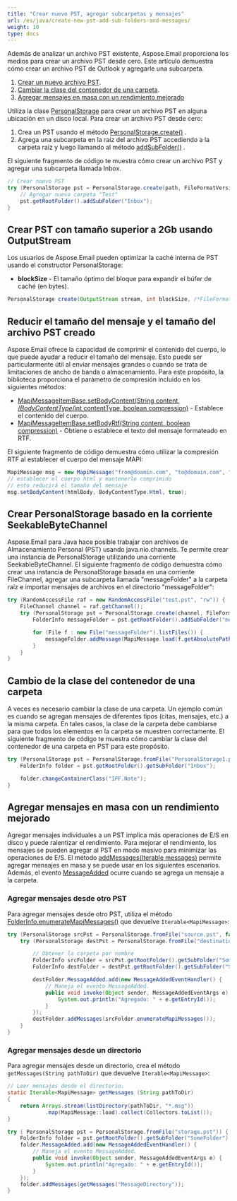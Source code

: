 ```yaml
---
title: "Crear nuevo PST, agregar subcarpetas y mensajes"
url: /es/java/create-new-pst-add-sub-folders-and-messages/
weight: 10
type: docs
---
```


Además de analizar un archivo PST existente, Aspose.Email proporciona los medios para crear un archivo PST desde cero. Este artículo demuestra cómo crear un archivo PST de Outlook y agregarle una subcarpeta.

1. [Crear un nuevo archivo PST](#creating-a-new-pst-file-and-add-subfolders).
1. [Cambiar la clase del contenedor de una carpeta](#changing-a-folders-container-class).
1. [Agregar mensajes en masa con un rendimiento mejorado](#add-bulk-messages-with-improved-performance) 

Utiliza la clase [PersonalStorage](https://reference.aspose.com/email/java/com.aspose.email/personalstorage/) para crear un archivo PST en alguna ubicación en un disco local. Para crear un archivo PST desde cero:

1. Crea un PST usando el método [PersonalStorage.create()](https://reference.aspose.com/email/java/com.aspose.email/personalstorage/#create-java.io.OutputStream-int-) .
1. Agrega una subcarpeta en la raíz del archivo PST accediendo a la carpeta raíz y luego llamando al método [addSubFolder()](https://reference.aspose.com/email/java/com.aspose.email/folderinfo/#addSubFolder-java.lang.String-) .

El siguiente fragmento de código te muestra cómo crear un archivo PST y agregar una subcarpeta llamada Inbox.

```java
// Crear nuevo PST
try (PersonalStorage pst = PersonalStorage.create(path, FileFormatVersion.Unicode)) {
    // Agregar nueva carpeta "Test"
    pst.getRootFolder().addSubFolder("Inbox");
}
```
## **Crear PST con tamaño superior a 2Gb usando OutputStream**

Los usuarios de Aspose.Email pueden optimizar la caché interna de PST usando el constructor PersonalStorage:

- **blockSize** - El tamaño óptimo del bloque para expandir el búfer de caché (en bytes).

```java
PersonalStorage create(OutputStream stream, int blockSize, /*FileFormatVersion*/int version)
```
## **Reducir el tamaño del mensaje y el tamaño del archivo PST creado**

Aspose.Email ofrece la capacidad de comprimir el contenido del cuerpo, lo que puede ayudar a reducir el tamaño del mensaje. Esto puede ser particularmente útil al enviar mensajes grandes o cuando se trata de limitaciones de ancho de banda o almacenamiento. Para este propósito, la biblioteca proporciona el parámetro de compresión incluido en los siguientes métodos:

- [MapiMessageItemBase.setBodyContent(String content, /*BodyContentType*/int contentType, boolean compression)](https://reference.aspose.com/email/java/com.aspose.email/mapimessageitembase/#setBodyContent-java.lang.String-int-boolean-) - Establece el contenido del cuerpo.
- [MapiMessageItemBase.setBodyRtf(String content, boolean compression)](https://reference.aspose.com/email/java/com.aspose.email/mapimessageitembase/#setBodyRtf-java.lang.String-boolean-) - Obtiene o establece el texto del mensaje formateado en RTF.

El siguiente fragmento de código demuestra cómo utilizar la compresión RTF al establecer el cuerpo del mensaje MAPI:

```java
MapiMessage msg = new MapiMessage("from@doamin.com", "to@domain.com", "subject", "body");
// establecer el cuerpo html y mantenerlo comprimido
// esto reducirá el tamaño del mensaje
msg.setBodyContent(htmlBody, BodyContentType.Html, true);
```
## **Crear PersonalStorage basado en la corriente SeekableByteChannel**

Aspose.Email para Java hace posible trabajar con archivos de Almacenamiento Personal (PST) usando java.nio.channels. Te permite crear una instancia de PersonalStorage utilizando una corriente SeekableByteChannel. El siguiente fragmento de código demuestra cómo crear una instancia de PersonalStorage basada en una corriente FileChannel, agregar una subcarpeta llamada "messageFolder" a la carpeta raíz e importar mensajes de archivos en el directorio "messageFolder": 

```cs
try (RandomAccessFile raf = new RandomAccessFile("test.pst", "rw")) {
    FileChannel channel = raf.getChannel();
    try (PersonalStorage pst = PersonalStorage.create(channel, FileFormatVersion.Unicode)) {
        FolderInfo messageFolder = pst.getRootFolder().addSubFolder("messageFolder");

        for (File f : new File("messageFolder").listFiles()) {
            messageFolder.addMessage(MapiMessage.load(f.getAbsolutePath()));
        }
    }
}
```

## **Cambio de la clase del contenedor de una carpeta**

A veces es necesario cambiar la clase de una carpeta. Un ejemplo común es cuando se agregan mensajes de diferentes tipos (citas, mensajes, etc.) a la misma carpeta. En tales casos, la clase de la carpeta debe cambiarse para que todos los elementos en la carpeta se muestren correctamente. El siguiente fragmento de código te muestra cómo cambiar la clase del contenedor de una carpeta en PST para este propósito.

```java
try (PersonalStorage pst = PersonalStorage.fromFile("PersonalStorage1.pst")) {
    FolderInfo folder = pst.getRootFolder().getSubFolder("Inbox");

    folder.changeContainerClass("IPF.Note");
}
```

## **Agregar mensajes en masa con un rendimiento mejorado**

Agregar mensajes individuales a un PST implica más operaciones de E/S en disco y puede ralentizar el rendimiento. Para mejorar el rendimiento, los mensajes se pueden agregar al PST en modo masivo para minimizar las operaciones de E/S. 
El método [addMessages(Iterable<MapiMessage> messages)](https://reference.aspose.com/email/java/com.aspose.email/folderinfo/#addMessages-java.lang.Iterable-com.aspose.email.MapiMessage--) permite agregar mensajes en masa y se puede usar en los siguientes escenarios. Además, el evento [MessageAdded](https://reference.aspose.com/email/java/com.aspose.email/folderinfo/#MessageAdded) ocurre cuando se agrega un mensaje a la carpeta.

### **Agregar mensajes desde otro PST**

Para agregar mensajes desde otro PST, utiliza el método [FolderInfo.enumerateMapiMessages()](https://reference.aspose.com/email/java/com.aspose.email/folderinfo/#enumerateMapiMessages--) que devuelve `Iterable<MapiMessage>`:

```java
try (PersonalStorage srcPst = PersonalStorage.fromFile("source.pst", false)) {
    try (PersonalStorage destPst = PersonalStorage.fromFile("destination.pst")) {

        // Obtener la carpeta por nombre
        FolderInfo srcFolder = srcPst.getRootFolder().getSubFolder("SomeFolder");
        FolderInfo destFolder = destPst.getRootFolder().getSubFolder("SomeFolder");

        destFolder.MessageAdded.add(new MessageAddedEventHandler() {
            // Maneja el evento MessageAdded.
            public void invoke(Object sender, MessageAddedEventArgs e) {
                System.out.println("Agregado: " + e.getEntryId());
            }
        });
        destFolder.addMessages(srcFolder.enumerateMapiMessages());
    }
}
```

### **Agregar mensajes desde un directorio**

Para agregar mensajes desde un directorio, crea el método `getMessages(String pathToDir)` que devuelve `Iterable<MapiMessage>`:

```java
// Leer mensajes desde el directorio.
static Iterable<MapiMessage> getMessages (String pathToDir)
{
    return Arrays.stream(listDirectory(pathToDir, "*.msg"))
            .map(MapiMessage::load).collect(Collectors.toList());
}

try ( PersonalStorage pst = PersonalStorage.fromFile("storage.pst")) {
    FolderInfo folder = pst.getRootFolder().getSubFolder("SomeFolder");
    folder.MessageAdded.add(new MessageAddedEventHandler() {
        // Maneja el evento MessageAdded.
        public void invoke(Object sender, MessageAddedEventArgs e) {
            System.out.println("Agregado: " + e.getEntryId());
        }
    });
    folder.addMessages(getMessages("MessageDirectory"));
}
```